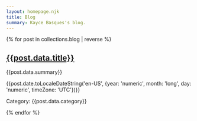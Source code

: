 ```yaml
---
layout: homepage.njk
title: Blog
summary: Kayce Basques's blog.
---
```


{% for post in collections.blog | reverse %}
  <section class="homepage--section">
    <h2><a href="{{post.url}}">{{post.data.title}}</a></h2>
    <p>{{post.data.summary}}</p>
    <p>{{post.date.toLocaleDateString('en-US', {year: 'numeric', month: 'long', day: 'numeric', timeZone: 'UTC'})}}</p>
    <p>Category: {{post.data.category}}</p>
  </section>
{% endfor %}
